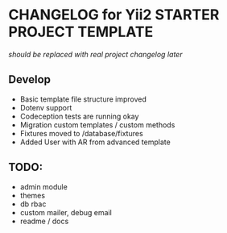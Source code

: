 CHANGELOG for Yii2 STARTER PROJECT TEMPLATE
=====================

*should be replaced with real project changelog later* 

Develop
---------------------
* Basic template file structure improved
* Dotenv support
* Codeception tests are running okay
* Migration custom templates / custom methods
* Fixtures moved to /database/fixtures
* Added User with AR from advanced template

TODO:
----------------------
* admin module
* themes
* db rbac
* custom mailer, debug email
* readme / docs
